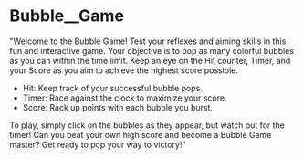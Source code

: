 # Bubble__Game


"Welcome to the Bubble Game! Test your reflexes and aiming skills in this fun and interactive game. Your objective is to pop as many colorful bubbles as you can within the time limit. Keep an eye on the Hit counter, Timer, and your Score as you aim to achieve the highest score possible.

- Hit: Keep track of your successful bubble pops.
- Timer: Race against the clock to maximize your score.
- Score: Rack up points with each bubble you burst.

To play, simply click on the bubbles as they appear, but watch out for the timer! Can you beat your own high score and become a Bubble Game master? Get ready to pop your way to victory!"
